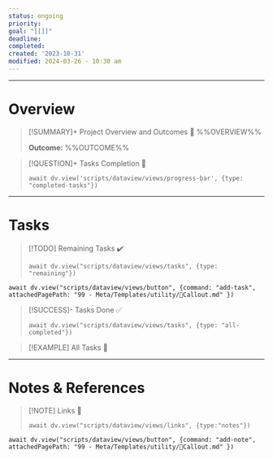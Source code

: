 ```yaml
---
status: ongoing
priority:
goal: "[[]]"
deadline:
completed:
created: '2023-10-31'
modified: 2024-03-26 - 10:30 am
---
```

---

# Overview

> [!SUMMARY]+ Project Overview and Outcomes 🙋
> %%OVERVIEW%%
>
> **Outcome:** %%OUTCOME%%

> [!QUESTION]+ Tasks Completion 🚧
>
> ```dataviewjs
> await dv.view('scripts/dataview/views/progress-bar', {type: "completed-tasks"})
> ```

---

# Tasks

> [!TODO] Remaining Tasks ✔️
>
> ```dataviewjs
> await dv.view("scripts/dataview/views/tasks", {type: "remaining"})
> ```

```dataviewjs
await dv.view("scripts/dataview/views/button", {command: "add-task", attachedPagePath: "99 - Meta/Templates/utility/🛑Callout.md" })
```

> [!SUCCESS]- Tasks Done ✅
>
> ```dataviewjs
> await dv.view("scripts/dataview/views/tasks", {type: "all-completed"})
> ```

> [!EXAMPLE] All Tasks 📝 <js-todo-callout></js-todo-callout>

---

# Notes & References

> [!NOTE] Links 🔗
>
> ```dataviewjs
> await dv.view("scripts/dataview/views/links", {type:"notes"})
> ```

```dataviewjs
await dv.view("scripts/dataview/views/button", {command: "add-note", attachedPagePath: "99 - Meta/Templates/utility/🛑Callout.md" })
```
